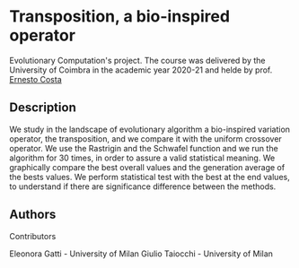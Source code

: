 # Transposition, a bio-inspired operator

Evolutionary Computation's project. The course was delivered by the University of Coimbra in the academic year 2020-21 and helde by prof. [Ernesto Costa](https://ernesto.dei.uc.pt/)

## Description

We study in the landscape of evolutionary algorithm a bio-inspired variation operator, the transposition, and we compare it with the uniform crossover operator. We use the Rastrigin and the Schwafel function and we run the algorithm for 30 times, in order to assure a valid statistical meaning. We graphically compare the best overall values and the generation average of the bests values. We perform statistical test with the best at the end values, to understand if there are significance difference between the methods.

## Authors

Contributors

Eleonora Gatti - University of Milan
Giulio Taiocchi - University of Milan
